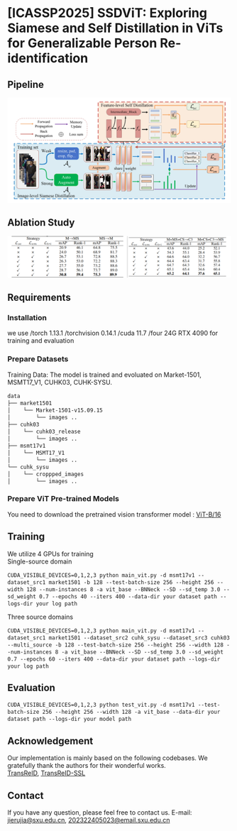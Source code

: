 # [ICASSP2025] SSDViT: Exploring Siamese and Self Distillation in ViTs for Generalizable Person Re-identification

## Pipeline
![image](https://github.com/yJCTrans/SSDViT/blob/main/figs/framework.jpg)

## Ablation Study
![image](https://github.com/yJCTrans/SSDViT/blob/main/figs/Ablation.png)

## Requirements
### Installation
we use /torch 1.13.1 /torchvision 0.14.1 /cuda 11.7 /four 24G RTX 4090 for training and evaluation
### Prepare Datasets
Training Data:
The model is trained and evoluated on Market-1501, MSMT17_V1, CUHK03, CUHK-SYSU.</br>
```
data
├── market1501
│    └── Market-1501-v15.09.15
│        └── images ..
├── cuhk03
│    └── cuhk03_release
│        └── images ..
├── msmt17v1
│    └── MSMT17_V1
│        └── images ..
└── cuhk_sysu
│    └── croppped_images
│        └── images ..
```
### Prepare ViT Pre-trained Models
You need to download the pretrained vision transformer model : [ViT-B/16](https://drive.google.com/file/d/1ZFMCBZ-lNFMeBD5K8PtJYJfYEk5D9isd/view)
## Training
We utilize 4 GPUs for training</br>
Single-source domain
```
CUDA_VISIBLE_DEVICES=0,1,2,3 python main_vit.py -d msmt17v1 --dataset_src1 market1501 -b 128 --test-batch-size 256 --height 256 --width 128 --num-instances 8 -a vit_base --BNNeck --SD --sd_temp 3.0 --sd_weight 0.7 --epochs 40 --iters 400 --data-dir your dataset path --logs-dir your log path
```
Three source domains
```
CUDA_VISIBLE_DEVICES=0,1,2,3 python main_vit.py -d msmt17v1 --dataset_src1 market1501 --dataset_src2 cuhk_sysu --dataset_src3 cuhk03 --multi_source -b 128 --test-batch-size 256 --height 256 --width 128 --num-instances 8 -a vit_base --BNNeck --SD --sd_temp 3.0 --sd_weight 0.7 --epochs 60 --iters 400 --data-dir your dataset path --logs-dir your log path
```
## Evaluation
```
CUDA_VISIBLE_DEVICES=0,1,2,3 python test_vit.py -d msmt17v1 --test-batch-size 256 --height 256 --width 128 -a vit_base --data-dir your dataset path --logs-dir your model path
```
## Acknowledgement
Our implementation is mainly based on the following codebases. We gratefully thank the authors for their wonderful works.</br>
[TransReID](https://github.com/damo-cv/TransReID), [TransReID-SSL](https://github.com/damo-cv/TransReID-SSL)
## Contact
If you have any question, please feel free to contact us. E-mail: [jierujia@sxu.edu.cn](mailto:jierujia@sxu.edu.cn), [202322405023@email.sxu.edu.cn](mailto:202322405023@email.sxu.edu.cn)
